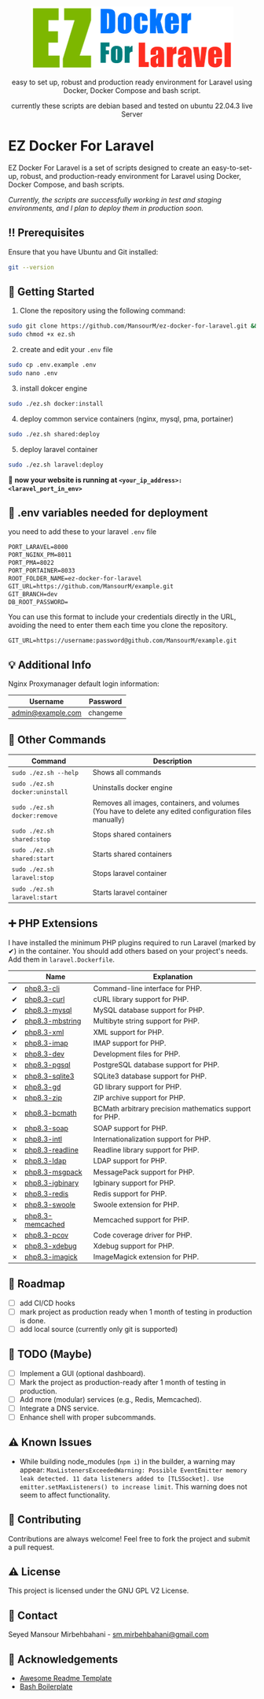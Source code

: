<div align="center">
<img src="image/ez-docker-for-laravel.png" alt="EZ Docker For Laravel" width="412" height="128" />

  <p>easy to set up, robust and production ready environment for Laravel using Docker, Docker Compose and bash script.</p>
  <p>currently these scripts are debian based and tested on ubuntu 22.04.3 live Server</p>
</div>

<!-- About the Project -->

## <h1>EZ Docker For Laravel</h1>
EZ Docker For Laravel is a set of scripts designed to create an easy-to-set-up, robust, and production-ready environment for Laravel using Docker, Docker Compose, and bash scripts.

*Currently, the scripts are successfully working in test and staging environments, and I plan to deploy them in production soon.*

<!-- Prerequisites -->
## :bangbang: Prerequisites

Ensure that you have Ubuntu and Git installed:

```bash
git --version
```

<!-- Getting Started -->

## :toolbox: Getting Started


1. Clone the repository using the following command:
```bash 
sudo git clone https://github.com/MansourM/ez-docker-for-laravel.git && cd ez-docker-for-laravel
sudo chmod +x ez.sh
```

2. create and edit your `.env` file
```bash
sudo cp .env.example .env
sudo nano .env
```

3. install dokcer engine
```bash
sudo ./ez.sh docker:install
```

4. deploy common service containers (nginx, mysql, pma, portainer)
```bash
sudo ./ez.sh shared:deploy
```

5. deploy laravel container
```bash
sudo ./ez.sh laravel:deploy
```


:tada:
**now your website is running at `<your_ip_address>:<laravel_port_in_env>`**

## :memo: .env variables needed for deployment
you need to add these to your laravel `.env` file
```env
PORT_LARAVEL=8000
PORT_NGINX_PM=8011
PORT_PMA=8022
PORT_PORTAINER=8033
ROOT_FOLDER_NAME=ez-docker-for-laravel
GIT_URL=https://github.com/MansourM/example.git
GIT_BRANCH=dev
DB_ROOT_PASSWORD=
```
You can use this format to include your credentials directly in the URL, avoiding the need to enter them each time you clone the repository.
```env
GIT_URL=https://username:password@github.com/MansourM/example.git
```

## :bulb: Additional Info
Nginx Proxymanager default login information:

| Username            | Password  |
|---------------------|-----------|
| admin@example.com   | changeme  |

<!-- Other Commands -->

## :eyes: Other Commands

| Command | Description |
|---|---|
| `sudo ./ez.sh --help` | Shows all commands |
| `sudo ./ez.sh docker:uninstall` | Uninstalls docker engine |
| `sudo ./ez.sh docker:remove` | Removes all images, containers, and volumes  (You have to delete any edited configuration files manually)|
| `sudo ./ez.sh shared:stop` | Stops shared containers |
| `sudo ./ez.sh shared:start` | Starts shared containers |
| `sudo ./ez.sh laravel:stop` | Stops laravel container |
| `sudo ./ez.sh laravel:start` | Starts laravel container |

<!-- PHP Extensions -->

## :heavy_plus_sign: PHP Extensions

I have installed the minimum PHP plugins required to run Laravel (marked by ✔) in the container. You should add others based on your project's needs. Add them in `laravel.Dockerfile`.

|         | Name | Explanation |
|---------|------|-------------|
| ✔ | [php8.3-cli](https://www.php.net/manual/en/features.commandline.php) | Command-line interface for PHP. |
| ✔ | [php8.3-curl](https://www.php.net/manual/en/book.curl.php) | cURL library support for PHP. |
| ✔ | [php8.3-mysql](https://www.php.net/manual/en/book.mysql.php) | MySQL database support for PHP. |
| ✔ | [php8.3-mbstring](https://www.php.net/manual/en/book.mbstring.php) | Multibyte string support for PHP. |
| ✔ | [php8.3-xml](https://www.php.net/manual/en/book.xml.php) | XML support for PHP. |
| &cross; | [php8.3-imap](https://www.php.net/manual/en/book.imap.php) | IMAP support for PHP. |
| &cross; | [php8.3-dev](https://www.php.net/manual/en/intro.setup.php) | Development files for PHP. |
| &cross; | [php8.3-pgsql](https://www.php.net/manual/en/book.pgsql.php) | PostgreSQL database support for PHP. |
| &cross; | [php8.3-sqlite3](https://www.php.net/manual/en/book.sqlite3.php) | SQLite3 database support for PHP. |
| &cross; | [php8.3-gd](https://www.php.net/manual/en/book.image.php) | GD library support for PHP. |
| &cross; | [php8.3-zip](https://www.php.net/manual/en/book.zip.php) | ZIP archive support for PHP. |
| &cross; | [php8.3-bcmath](https://www.php.net/manual/en/book.bc.php) | BCMath arbitrary precision mathematics support for PHP. |
| &cross; | [php8.3-soap](https://www.php.net/manual/en/book.soap.php) | SOAP support for PHP. |
| &cross; | [php8.3-intl](https://www.php.net/manual/en/book.intl.php) | Internationalization support for PHP. |
| &cross; | [php8.3-readline](https://www.php.net/manual/en/book.readline.php) | Readline library support for PHP. |
| &cross; | [php8.3-ldap](https://www.php.net/manual/en/book.ldap.php) | LDAP support for PHP. |
| &cross; | [php8.3-msgpack](https://www.php.net/manual/en/book.msgpack.php) | MessagePack support for PHP. |
| &cross; | [php8.3-igbinary](https://www.php.net/manual/en/book.igbinary.php) | Igbinary support for PHP. |
| &cross; | [php8.3-redis](https://www.php.net/manual/en/book.redis.php) | Redis support for PHP. |
| &cross; | [php8.3-swoole](https://www.php.net/manual/en/book.swoole.php) | Swoole extension for PHP. |
| &cross; | [php8.3-memcached](https://www.php.net/manual/en/book.memcached.php) | Memcached support for PHP. |
| &cross; | [php8.3-pcov](https://github.com/krakjoe/pcov) | Code coverage driver for PHP. |
| &cross; | [php8.3-xdebug](https://xdebug.org/docs/) | Xdebug support for PHP. |
| &cross; | [php8.3-imagick](https://www.php.net/manual/en/book.imagick.php) | ImageMagick extension for PHP. |


<!-- Roadmap -->

## :compass: Roadmap

- [ ] add CI/CD hooks
- [ ] mark project as production ready when 1 month of testing in production is done.
- [ ] add local source (currently only git is supported)

<!-- Maybe -->

## :compass: TODO (Maybe)

- [ ] Implement a GUI (optional dashboard).
- [ ] Mark the project as production-ready after 1 month of testing in production.
- [ ] Add more (modular) services (e.g., Redis, Memcached).
- [ ] Integrate a DNS service.
- [ ] Enhance shell with proper subcommands.

<!-- Known Issues -->

## :warning: Known Issues

- While building node_modules (`npm i`) in the builder, a warning may appear: `MaxListenersExceededWarning: Possible EventEmitter memory leak detected. 11 data listeners added to [TLSSocket]. Use emitter.setMaxListeners() to increase limit`. This warning does not seem to affect functionality.

<!-- Contributing -->

## :wave: Contributing

Contributions are always welcome! Feel free to fork the project and submit a pull request.

<!-- License -->

## :warning: License

This project is licensed under the GNU GPL V2 License.


<!-- Contact -->

## :handshake: Contact

Seyed Mansour Mirbehbahani - [sm.mirbehbahani@gmail.com](mailto:sm.mirbehbahani@gmail.com)

<!-- Acknowledgments -->

## :gem: Acknowledgements

- [Awesome Readme Template](https://github.com/Louis3797/awesome-readme-template)
- [Bash Boilerplate](https://github.com/xwmx/bash-boilerplate)
